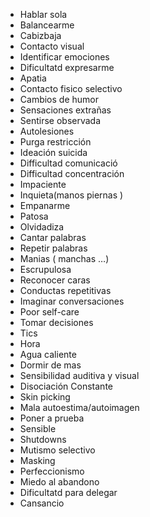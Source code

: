 - Hablar sola
- Balancearme
- Cabizbaja
- Contacto visual
- Identificar emociones
- Dificultatd expresarme
- Apatia
- Contacto fisico selectivo
- Cambios de humor
- Sensaciones extrañas
- Sentirse observada
- Autolesiones
- Purga restricción
- Ideación suicida
- Difficultad comunicació
- Difficultad concentración
- Impaciente
- Inquieta(manos piernas )
- Empanarme
- Patosa
- Olvidadiza
- Cantar palabras
- Repetir palabras
- Manias ( manchas …)
- Escrupulosa
- Reconocer caras
- Conductas repetitivas
- Imaginar conversaciones
- Poor self-care
- Tomar decisiones
- Tics
- Hora
- Agua caliente
- Dormir de mas
- Sensibilidad auditiva y visual
- Disociación Constante
- Skin picking
- Mala autoestima/autoimagen
- Poner a prueba
- Sensible
- Shutdowns
- Mutismo selectivo 
- Masking
- Perfeccionismo
- Miedo al abandono 
- Dificultatd para delegar
- Cansancio 
